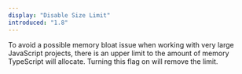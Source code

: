 ```yaml
---
display: "Disable Size Limit"
introduced: "1.8"
---
```


To avoid a possible memory bloat issue when working with very large JavaScript projects, there is an upper limit to the amount of memory TypeScript will allocate. Turning this flag on will remove the limit.
